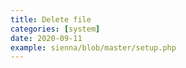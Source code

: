 ```yaml
---
title: Delete file
categories: [system]
date: 2020-09-11
example: sienna/blob/master/setup.php
---
```

